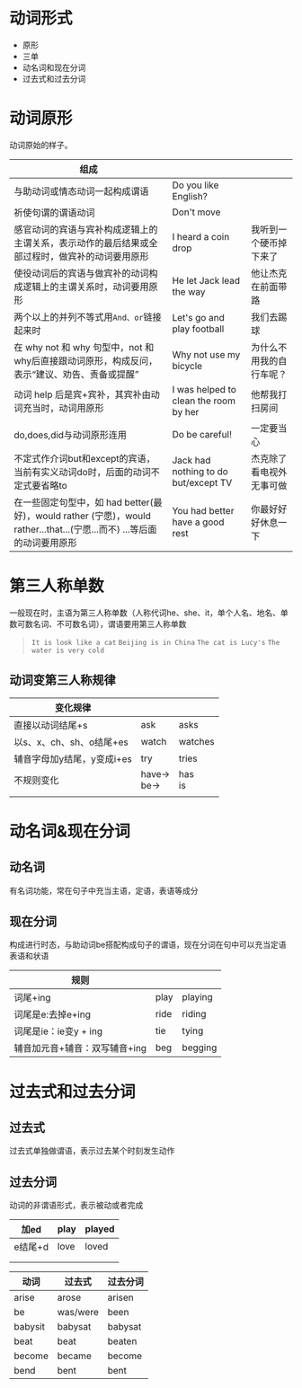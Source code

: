 # 动词形式

- 原形
- 三单
- 动名词和现在分词
- 过去式和过去分词

# 动词原形

动词原始的样子。

| 组成                                                         |                                       |                          |
| ------------------------------------------------------------ | ------------------------------------- | ------------------------ |
| 与助动词或情态动词一起构成谓语                               | Do you like English?                  |                          |
| 祈使句谓的谓语动词                                           | Don't move                            |                          |
| 感官动词的宾语与宾补构成逻辑上的主谓关系，表示动作的最后结果或全部过程时，做宾补的动词要用原形 | I heard a coin  drop                  | 我听到一个硬币掉下来了   |
| 使役动词后的宾语与做宾补的动词构成逻辑上的主谓关系时，动词要用原形 | He let Jack lead the way              | 他让杰克在前面带路       |
| 两个以上的并列不等式用`And、or`链接起来时                    | Let's go and play football            | 我们去踢球               |
| 在 why not 和 why 句型中，not 和 why后直接跟动词原形，构成反问，表示“建议、劝告、责备或提醒” | Why not use my bicycle                | 为什么不用我的自行车呢？ |
| 动词 help 后是宾+宾补，其宾补由动词充当时，动词用原形        | I was helped to clean the room by her | 他帮我打扫房间           |
| do,does,did与动词原形连用                                    | Do be careful!                        | 一定要当心               |
| 不定式作介词but和except的宾语，当前有实义动词do时，后面的动词不定式要省略to | Jack had nothing to do but/except TV  | 杰克除了看电视外无事可做 |
| 在一些固定句型中，如 had better(最好)，would rather (宁愿)，would rather...that...(宁愿...而不) ...等后面的动词要用原形 | You had better have a good rest       | 你最好好好休息一下       |

# 第三人称单数

一般现在时，主语为第三人称单数（人称代词he、she、it，单个人名、地名、单数可数名词、不可数名词），谓语要用第三人称单数

> `It is look like a cat`
> `Beijing is in China`
> `The cat is Lucy's`
> `The water is very cold`

## 动词变第三人称规律

| 变化规律                   |                  |             |
| -------------------------- | ---------------- | ----------- |
| 直接以动词结尾+s           | ask              | asks        |
| 以s、x、ch、sh、o结尾+es   | watch            | watches     |
| 辅音字母加y结尾，y变成i+es | try              | tries       |
| 不规则变化                 | have-><br />be-> | has<br />is |
|                            |                  |             |

# 动名词&现在分词

## 动名词

有名词功能，常在句子中充当主语，定语，表语等成分

## 现在分词

构成进行时态，与助动词be搭配构成句子的谓语，现在分词在句中可以充当定语表语和状语

| 规则                          |      |         |
| ----------------------------- | ---- | ------- |
| 词尾+ing                      | play | playing |
| 词尾是e:去掉e+ing             | ride | riding  |
| 词尾是ie：ie变y + ing         | tie  | tying   |
| 辅音加元音+辅音：双写辅音+ing | beg  | begging |

# 过去式和过去分词

## 过去式

过去式单独做谓语，表示过去某个时刻发生动作

## 过去分词

动词的非谓语形式，表示被动或者完成



| 加ed    | play | played |
| ------- | ---- | ------ |
| e结尾+d | love | loved  |
|         |      |        |
|         |      |        |

| 动词    | 过去式   | 过去分词 |
| ------- | -------- | -------- |
| arise   | arose    | arisen   |
| be      | was/were | been     |
| babysit | babysat  | babysat  |
| beat    | beat     | beaten   |
| become  | became   | become   |
| bend    | bent     | bent     |

